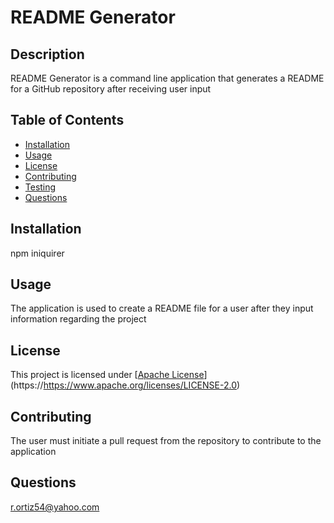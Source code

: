 # README Generator

  ## Description
  README Generator is a command line application that generates a README for a GitHub repository after receiving user input

  ## Table of Contents
  - [Installation](#installation)
  - [Usage](#usage)
  - [License](#license)
  - [Contributing](#contributing)
  - [Testing](#tests)
  - [Questions](#questions)

  ## Installation
  npm iniquirer

  ## Usage
  The application is used to create a README file for a user after they input information regarding the project

  ## License
  This project is licensed under [[Apache License](ApacheLic.txt)](https://https://www.apache.org/licenses/LICENSE-2.0)

  ## Contributing
  The user must initiate a pull request from the repository to contribute to the application

  ## Questions
  r.ortiz54@yahoo.com

  
